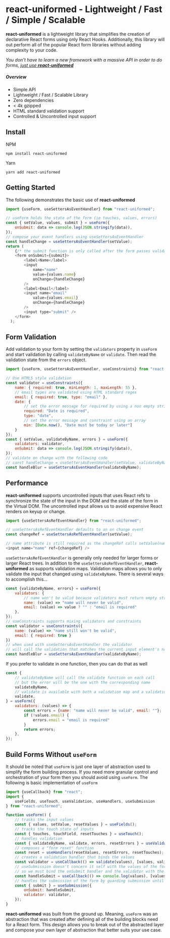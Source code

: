 # react-uniformed - **Lightweight / Fast / Simple / Scalable**

**react-uniformed** is a lightweight library that simplifies the creation of declarative React forms using only React Hooks. Additionally, this library will out perform all of the popular React form libraries without adding complexity to your code.

*You don't have to learn a new framework with a massive API in order to do forms, <u>just use **react-uniformed**</u>*

##### Overview
* Simple API
* Lightweight / Fast / Scalable Library
* Zero dependencies
* < 4k gzipped
* HTML standard validation support
* Controlled & Uncontrolled input support

## Install

NPM
```shell
npm install react-uniformed
```
Yarn
```shell
yarn add react-uniformed
```

## Getting Started
The following demonstrates the basic use of **react-uniformed**

```javascript
import {useForm, useSettersAsEventHandler} from "react-uniformed";

// useForm holds the state of the form (ie touches, values, errors)
const { setValue, values, submit } = useForm({
    onSubmit: data => console.log(JSON.stringify(data)),
});
// compose your event handlers using useSettersAsEventHandler
const handleChange = useSettersAsEventHandler(setValue);
return (
    {/* the submit function is only called after the form passes validation */}
    <form onSubmit={submit}>
        <label>Name</label>
        <input
            name="name"
            value={values.name}
            onChange={handleChange}
        />
        <label>Email</label>
        <input name="email"
            value={values.email}
            onChange={handleChange}
        />
        <input type="submit" />
    </form>
  );
```

## Form Validation
Add validation to your form by setting the `validators` property in `useForm` and start validation by calling `validateByName` or `validate`. Then read the validation state from the `errors` object.
```javascript
import {useForm, useSettersAsEventHandler, useConstraints} from "react-uniformed";

// Use HTML5 style validation
const validator = useConstraints({
    name: { required: true, minLength: 1, maxLength: 55 },
    // email types are validated using HTML standard regex
    email: { required: true, type: "email" },
    date: {
        // set the error message for required by using a non empty string
        required: "Date is required",
        type: "date",
        // set the error message and constraint using an array
        min: [Date.now(), "Date must be today or later"]
    }
});
const { setValue, validateByName, errors } = useForm({
    validators: validator,
    onSubmit: data => console.log(JSON.stringify(data)),
});
// validate on change with the following code
// const handleChange = useSettersAsEventHandler(setValue, validateByName);
const handleBlur = useSettersAsEventHandler(validateByName);
```

## Performance
**react-uniformed** supports uncontrolled inputs that uses React refs to synchronize the state of the input in the DOM and the state of the form in the Virtual DOM.  The uncontrolled input allows us to avoid expensive React renders on keyup or change.
```javascript
import {useSettersAsRefEventHandler} from "react-uniformed";

// useSettersAsRefEventHandler defaults to an on change event
const changeRef = useSettersAsRefEventHandler(setValue);

// name attribute is still required as the changeRef calls setValue(name, value) on change
<input name="name" ref={changeRef} />
```

`useSettersAsRefEventHandler` is generally only needed for larger forms or larger React trees. In addition to the `useSettersAsRefEventHandler`, **react-uniformed** as supports validation maps. Validation maps allows you to only validate the input that changed using `validateByName`. There is several ways to accomplish this...

```javascript
const {validateByName, errors} = useForm({
    validators: {
        // name won't be valid because validators must return empty string for valid values
        name: (value) => "name will never be valid",
        email: (value) => value ? "" : "email is required"
    },
});
// useConstraints supports mixing validators and constraints
const validator = useConstraints({
    name: (value) => "name still won't be valid",
    email: { required: true }
})
// when used with useSettersAsEventHandler the validator
// will call the validation that matches the current input element's name
const handleBlur = useSettersAsEventHandler(validateByName);
```
If you prefer to validate in one function, then you can do that as well
```javascript
const {
    // validateByName will call the validate function on each call
    // but the error will be the one with the corresponding name
    validateByName,
    // validate is available with both a validation map and a validation function
    validate,
} = useForm({
    validators: (values) => {
        const errors = {name: "name will never be valid", email: ""};
        if (!values.email) {
            errors.email = "email is required"
        }
        return errors;
    },
});
```
## Build Forms Without `useForm`
It should be noted that `useForm` is just one layer of abstraction used to simplify the form building process. If you need more granular control and orchestration of your form then you should avoid using `useForm`. The following is basic implementation of `useForm`
```javascript
import {useCallback} from "react";
import {
    useFields, useTouch, useValidation, useHandlers, useSubmission
} from "react-uniformed";

function useForm() {
    // tracks the input values
    const { values, setValue, resetValues } = useFields();
    // tracks the touch state of inputs
    const { touches, touchField, resetTouches } = useTouch();
    // handles validation
    const { validateByName, validate, errors, resetErrors } = useValidation(validators);
    // composes a "form reset" function
    const reset = useHandlers(resetValues, resetErrors, resetTouches);
    // creates a validation handler that binds the values
    const validator = useCallback(() => validate(values), [values, validate]);
    // useSubmission doesn't concern it self with the values of the form,
    // so we must bind the onSubmit handler and the validator with the values
    const handleSubmit = useCallback(() => console.log(values), [values]);
    // handles the submission of the form by guarding submission until all values are valid
    const { submit } = useSubmission({
        onSubmit: handleSubmit,
        validator: validator,
    });
}
```

**react-uniformed** was built from the ground up. Meaning, `useForm` was an abstraction that was created after defining all of the building blocks need for a React form.  This design allows you to break out of the abstracted layer and compose your own layer of abstraction that better suits your use case.